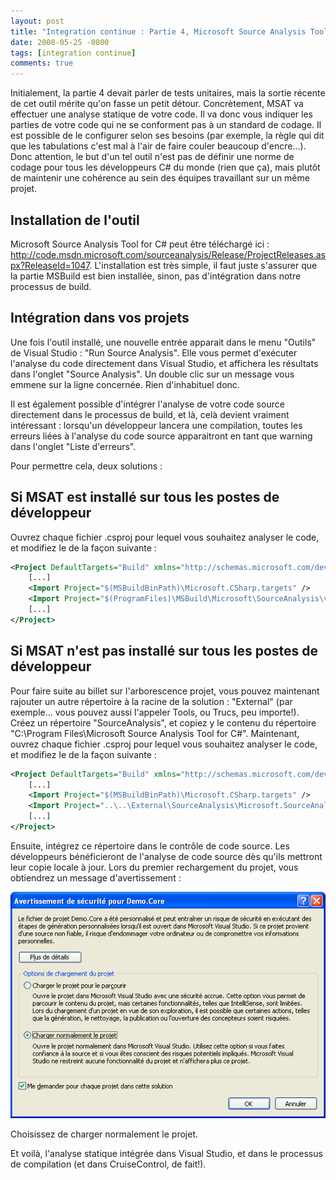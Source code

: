```yaml
---
layout: post
title: "Integration continue : Partie 4, Microsoft Source Analysis Tool for C#"
date: 2008-05-25 -0800
tags: [integration continue]
comments: true
---
```


Initialement, la partie 4 devait parler de tests unitaires, mais la sortie récente de cet outil mérite qu'on fasse un petit détour. Concrètement, MSAT va effectuer une analyse statique de votre code. Il va donc vous indiquer les parties de votre code qui ne se conforment pas à un standard de codage. Il est possible de le configurer selon ses besoins (par exemple, la règle qui dit que les tabulations c'est mal à l'air de faire couler beaucoup d'encre...). Donc attention, le but d'un tel outil n'est pas de définir une norme de codage pour tous les développeurs C# du monde (rien que ça), mais plutôt de maintenir une cohérence au sein des équipes travaillant sur un même projet.

Installation de l'outil
-

Microsoft Source Analysis Tool for C# peut être téléchargé ici : http://code.msdn.microsoft.com/sourceanalysis/Release/ProjectReleases.aspx?ReleaseId=1047. L'installation est très simple, il faut juste s'assurer que la partie MSBuild est bien installée, sinon, pas d'intégration dans notre processus de build.

Intégration dans vos projets
-

Une fois l'outil installé, une nouvelle entrée apparait dans le menu "Outils" de Visual Studio : "Run Source Analysis". Elle vous permet d'exécuter l'analyse du code directement dans Visual Studio, et affichera les résultats dans l'onglet "Source Analysis". Un double clic sur un message vous emmene sur la ligne concernée. Rien d'inhabituel donc.

Il est également possible d'intégrer l'analyse de votre code source directement dans le processus de build, et là, celà devient vraiment intéressant : lorsqu'un développeur lancera une compilation, toutes les erreurs liées à l'analyse du code source apparaitront en tant que warning dans l'onglet "Liste d'erreurs".

Pour permettre cela, deux solutions :

Si MSAT est installé sur tous les postes de développeur
-

Ouvrez chaque fichier .csproj pour lequel vous souhaitez analyser le code, et modifiez le de la façon suivante :

```` xml
<Project DefaultTargets="Build" xmlns="http://schemas.microsoft.com/developer/msbuild/2003"> 
    [...] 
    <Import Project="$(MSBuildBinPath)\Microsoft.CSharp.targets" /> 
    <Import Project="$(ProgramFiles)\MSBuild\Microsoft\SourceAnalysis\v4.2\Microsoft.SourceAnalysis.targets" /> 
    [...] 
</Project> 
````

Si MSAT n'est pas installé sur tous les postes de développeur
-

Pour faire suite au billet sur l'arborescence projet, vous pouvez maintenant rajouter un autre répertoire à la racine de la solution : "External" (par exemple... vous pouvez aussi l'appeler Tools, ou Trucs, peu importe!). Créez un répertoire "SourceAnalysis", et copiez y le contenu du répertoire "C:\Program Files\Microsoft Source Analysis Tool for C#". Maintenant, ouvrez chaque fichier .csproj pour lequel vous souhaitez analyser le code, et modifiez le de la façon suivante :

```` xml
<Project DefaultTargets="Build" xmlns="http://schemas.microsoft.com/developer/msbuild/2003"> 
    [...] 
    <Import Project="$(MSBuildBinPath)\Microsoft.CSharp.targets" /> 
    <Import Project="..\..\External\SourceAnalysis\Microsoft.SourceAnalysis.targets" /> 
    [...] 
</Project> 
````

Ensuite, intégrez ce répertoire dans le contrôle de code source. Les développeurs bénéficieront de l'analyse de code source dès qu'ils mettront leur copie locale à jour. Lors du premier rechargement du projet, vous obtiendrez un message d'avertissement :

![Avertissement de sécurité](/img/2008-05-25-integration-continue-4.png)

Choisissez de charger normalement le projet.

Et voilà, l'analyse statique intégrée dans Visual Studio, et dans le processus de compilation (et dans CruiseControl, de fait!).